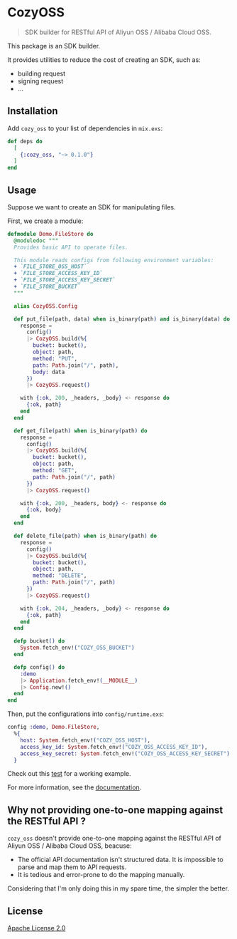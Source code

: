 # CozyOSS

> SDK builder for RESTful API of Aliyun OSS / Alibaba Cloud OSS.

This package is an SDK builder.

It provides utilities to reduce the cost of creating an SDK, such as:

- building request
- signing request
- ...

## Installation

Add `cozy_oss` to your list of dependencies in `mix.exs`:

```elixir
def deps do
  [
    {:cozy_oss, "~> 0.1.0"}
  ]
end
```

## Usage

Suppose we want to create an SDK for manipulating files.

First, we create a module:

```elixir
defmodule Demo.FileStore do
  @moduledoc """
  Provides basic API to operate files.

  This module reads configs from following environment variables:
  + `FILE_STORE_OSS_HOST`
  + `FILE_STORE_ACCESS_KEY_ID`
  + `FILE_STORE_ACCESS_KEY_SECRET`
  + `FILE_STORE_BUCKET`
  """

  alias CozyOSS.Config

  def put_file(path, data) when is_binary(path) and is_binary(data) do
    response =
      config()
      |> CozyOSS.build(%{
        bucket: bucket(),
        object: path,
        method: "PUT",
        path: Path.join("/", path),
        body: data
      })
      |> CozyOSS.request()

    with {:ok, 200, _headers, _body} <- response do
      {:ok, path}
    end
  end

  def get_file(path) when is_binary(path) do
    response =
      config()
      |> CozyOSS.build(%{
        bucket: bucket(),
        object: path,
        method: "GET",
        path: Path.join("/", path)
      })
      |> CozyOSS.request()

    with {:ok, 200, _headers, body} <- response do
      {:ok, body}
    end
  end

  def delete_file(path) when is_binary(path) do
    response =
      config()
      |> CozyOSS.build(%{
        bucket: bucket(),
        object: path,
        method: "DELETE",
        path: Path.join("/", path)
      })
      |> CozyOSS.request()

    with {:ok, 204, _headers, _body} <- response do
      {:ok, path}
    end
  end

  defp bucket() do
    System.fetch_env!("COZY_OSS_BUCKET")
  end

  defp config() do
    :demo
    |> Application.fetch_env!(__MODULE__)
    |> Config.new!()
  end
end
```

Then, put the configurations into `config/runtime.exs`:

```elixir
config :demo, Demo.FileStore,
  %{
    host: System.fetch_env!("COZY_OSS_HOST"),
    access_key_id: System.fetch_env!("COZY_OSS_ACCESS_KEY_ID"),
    access_key_secret: System.fetch_env!("COZY_OSS_ACCESS_KEY_SECRET")
  }
```

Check out this [test](https://github.com/cozy-elixir/cozy_oss/tree/master/test/example_sdk_test.exs) for a working example.

For more information, see the [documentation](https://hexdocs.pm/cozy_oss).

## Why not providing one-to-one mapping against the RESTful API ?

`cozy_oss` doesn't provide one-to-one mapping against the RESTful API of Aliyun OSS / Alibaba Cloud OSS, beacuse:

- The official API documentation isn't structured data. It is impossible to parse and map them to API requests.
- It is tedious and error-prone to do the mapping manually.

Considering that I'm only doing this in my spare time, the simpler the better.

## License

[Apache License 2.0](http://www.apache.org/licenses/LICENSE-2.0)

